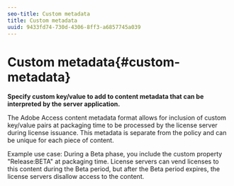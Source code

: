 ```yaml
---
seo-title: Custom metadata
title: Custom metadata
uuid: 9433fd74-730d-4306-8ff3-a6857745a039
---
```


# Custom metadata{#custom-metadata}

**Specify custom key/value to add to content metadata that can be interpreted by the server application.**

The Adobe Access content metadata format allows for inclusion of custom key/value pairs at packaging time to be processed by the license server during license issuance. This metadata is separate from the policy and can be unique for each piece of content.

Example use case: During a Beta phase, you include the custom property "Release:BETA" at packaging time. License servers can vend licenses to this content during the Beta period, but after the Beta period expires, the license servers disallow access to the content. 
